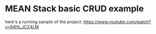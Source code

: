 # MEAN Stack basic CRUD example
 
here's a running sample of the project:
https://www.youtube.com/watch?v=84HI_JCZ4LM
